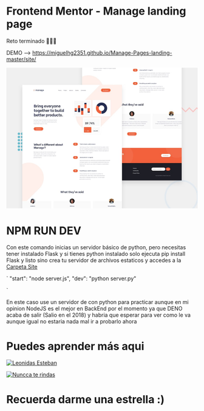 # Frontend Mentor - Manage landing page

Reto terminado 🎉🎉🎉

DEMO --> https://miguelhg2351.github.io/Manage-Pages-landing-master/site/

![Design preview for the Manage landing page coding challenge](./design/desktop-preview.jpg)

# NPM RUN DEV

Con este comando inicias un servidor básico de python, pero necesitas tener instalado Flask y si tienes python instalado solo ejecuta pip install Flask y listo sino crea tu servidor de archivos estaticos y accedes a la [Carpeta Site](site/)

`
    "start": "node server.js",
    "dev": "python server.py"

`

En este caso use un servidor de con python para practicar aunque en mi opinion NodeJS es el mejor en BackEnd por el momento ya que DENO acaba de salir (Salio en el 2018) y habria que esperar para ver como le va aunque igual no estaria nada mal ir a probarlo ahora 

# Puedes aprender más aqui

[![Leonidas Esteban](http://img.youtube.com/vi/Q1d5UNZ3q1E/0.jpg)](http://www.youtube.com/watch?v=Q1d5UNZ3q1E "Videos Recomendados para programar")

[![Nuncca te rindas](http://img.youtube.com/vi/bxtyA5CGTNA/0.jpg)](http://www.youtube.com/watch?v=bxtyA5CGTNA "Aprende programación con Leonidas Esteban")

# Recuerda darme una estrella :)